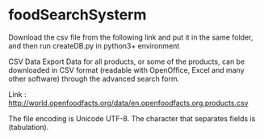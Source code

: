 # foodSearchSysterm

Download the csv file from the following link and put it in the same folder, and then run createDB.py in python3+ environment

CSV Data Export
Data for all products, or some of the products, can be downloaded in CSV format (readable with OpenOffice, Excel and many other software) through the advanced search form.

Link : http://world.openfoodfacts.org/data/en.openfoodfacts.org.products.csv

The file encoding is Unicode UTF-8. The character that separates fields is <tab> (tabulation).
